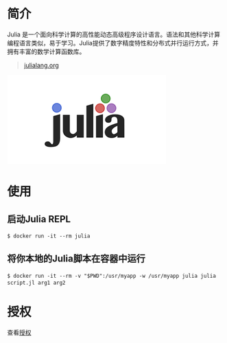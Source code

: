 # 简介

Julia 是一个面向科学计算的高性能动态高级程序设计语言。语法和其他科学计算编程语言类似，易于学习。Julia提供了数字精度特性和分布式并行运行方式，并拥有丰富的数学计算函数库。

> [julialang.org](http://julialang.org/)

![logo](https://raw.githubusercontent.com/docker-library/docs/master/julia/logo.png)

# 使用

## 启动Julia REPL

```console
$ docker run -it --rm julia
```

## 将你本地的Julia脚本在容器中运行

```console
$ docker run -it --rm -v "$PWD":/usr/myapp -w /usr/myapp julia julia script.jl arg1 arg2
```

# 授权

查看[授权](http://julialang.org/)
